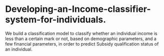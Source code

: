 # Developing-an-Income-classifier-system-for-individuals.
We build a classification model to classify whether an individual income is less than a certain mark or not, based on demographic parameters, and a few financial parameters, in order to predict Subsidy qualification status of an individual.
